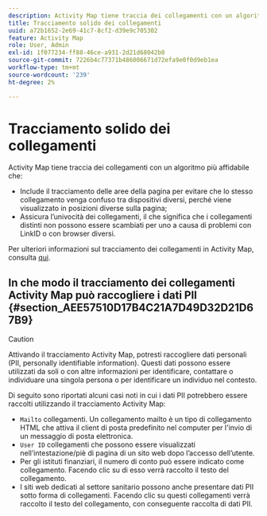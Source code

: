 ```yaml
---
description: Activity Map tiene traccia dei collegamenti con un algoritmo più affidabile che
title: Tracciamento solido dei collegamenti
uuid: a72b1652-2e69-41c7-8cf2-d39e9c705302
feature: Activity Map
role: User, Admin
exl-id: 1f077234-ff88-46ce-a931-2d21d68042b0
source-git-commit: 7226b4c77371b486006671d72efa9e0f0d9eb1ea
workflow-type: tm+mt
source-wordcount: '239'
ht-degree: 2%

---
```


# Tracciamento solido dei collegamenti

Activity Map tiene traccia dei collegamenti con un algoritmo più affidabile che:

* Include il tracciamento delle aree della pagina per evitare che lo stesso collegamento venga confuso tra dispositivi diversi, perché viene visualizzato in posizioni diverse sulla pagina;
* Assicura l’univocità dei collegamenti, il che significa che i collegamenti distinti non possono essere scambiati per uno a causa di problemi con LinkID o con browser diversi.

Per ulteriori informazioni sul tracciamento dei collegamenti in Activity Map, consulta [qui](/help/analyze/activity-map/activitymap-link-tracking/activitymap-link-tracking-methodology.md).

## In che modo il tracciamento dei collegamenti Activity Map può raccogliere i dati PII {#section_AEE57510D17B4C21A7D49D32D21D67B9}

>[!CAUTION]
>
>Attivando il tracciamento Activity Map, potresti raccogliere dati personali (PII, personally identifiable information). Questi dati possono essere utilizzati da soli o con altre informazioni per identificare, contattare o individuare una singola persona o per identificare un individuo nel contesto.

Di seguito sono riportati alcuni casi noti in cui i dati PII potrebbero essere raccolti utilizzando il tracciamento Activity Map:

* `Mailto` collegamenti. Un collegamento mailto è un tipo di collegamento HTML che attiva il client di posta predefinito nel computer per l&#39;invio di un messaggio di posta elettronica.
* `User ID` collegamenti che possono essere visualizzati nell’intestazione/piè di pagina di un sito web dopo l’accesso dell’utente.
* Per gli istituti finanziari, il numero di conto può essere indicato come collegamento. Facendo clic su di esso verrà raccolto il testo del collegamento.
* I siti web dedicati al settore sanitario possono anche presentare dati PII sotto forma di collegamenti. Facendo clic su questi collegamenti verrà raccolto il testo del collegamento, con conseguente raccolta di dati PII.
